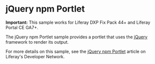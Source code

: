 # jQuery npm Portlet

**Important:** This sample works for Liferay DXP Fix Pack 44+ and Liferay Portal
CE GA7+.

The jQuery npm Portlet sample provides a portlet that uses the
[jQuery](https://jquery.com/) framework to render its output.

For more details on this sample, see the
[jQuery npm Portlet](https://dev.liferay.com/develop/reference/-/knowledge_base/7-0/jQuery-npm-portlet)
article on Liferay's Developer Network.